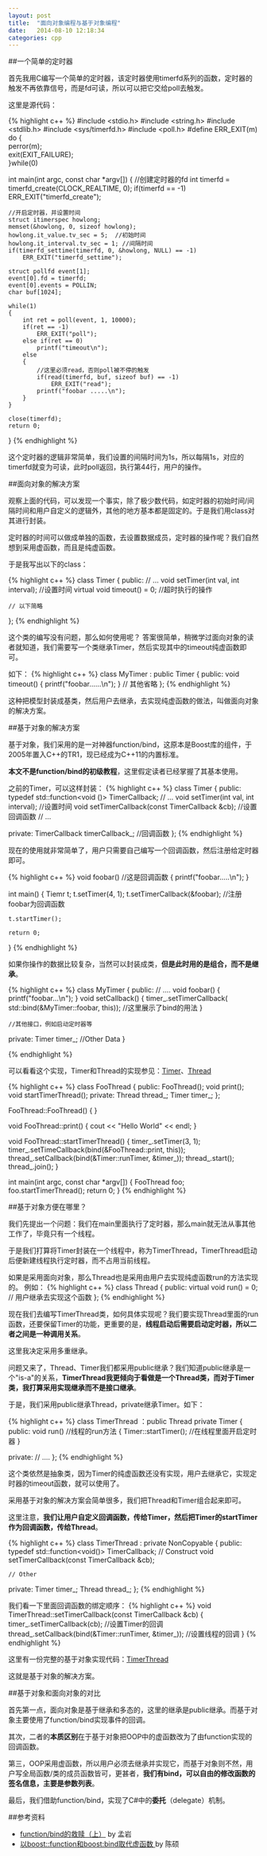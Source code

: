 ```yaml
---
layout: post
title:  "面向对象编程与基于对象编程"
date:   2014-08-10 12:18:34
categories: cpp
---
```





##一个简单的定时器

首先我用C编写一个简单的定时器，该定时器使用timerfd系列的函数，定时器的触发不再依靠信号，而是fd可读，所以可以把它交给poll去触发。
    
这里是源代码：

{% highlight c++ %}
#include <stdio.h>
#include <string.h>
#include <stdlib.h>
#include <sys/timerfd.h>
#include <poll.h>
#define ERR_EXIT(m) \
    do { \
        perror(m);\
        exit(EXIT_FAILURE);\
    }while(0)

int main(int argc, const char *argv[])
{
    //创建定时器的fd
    int timerfd = timerfd_create(CLOCK_REALTIME, 0);
    if(timerfd == -1)
        ERR_EXIT("timerfd_create");

    //开启定时器，并设置时间
    struct itimerspec howlong;
    memset(&howlong, 0, sizeof howlong);
    howlong.it_value.tv_sec = 5;  //初始时间
    howlong.it_interval.tv_sec = 1; //间隔时间
    if(timerfd_settime(timerfd, 0, &howlong, NULL) == -1)
        ERR_EXIT("timerfd_settime");

    struct pollfd event[1];
    event[0].fd = timerfd;
    event[0].events = POLLIN;
    char buf[1024];

    while(1)
    {
        int ret = poll(event, 1, 10000);
        if(ret == -1)
            ERR_EXIT("poll");
        else if(ret == 0)
            printf("timeout\n");
        else
        {
            //这里必须read，否则poll被不停的触发
            if(read(timerfd, buf, sizeof buf) == -1)
                ERR_EXIT("read");
            printf("foobar .....\n");
        }
    }

    close(timerfd);
    return 0;
}
{% endhighlight %}
    
这个定时器的逻辑非常简单，我们设置的间隔时间为1s，所以每隔1s，对应的timerfd就变为可读，此时poll返回，执行第44行，用户的操作。
    
##面向对象的解决方案

观察上面的代码，可以发现一个事实，除了极少数代码，如定时器的初始时间/间隔时间和用户自定义的逻辑外，其他的地方基本都是固定的。于是我们用class对其进行封装。
    
定时器的时间可以做成单独的函数，去设置数据成员，定时器的操作呢？我们自然想到采用虚函数，而且是纯虚函数。
    
于是我写出以下的class：

{% highlight c++ %}
class Timer
{
public:
    // ...
    void setTimer(int val, int interval); //设置时间
    virtual void timeout() = 0;   //超时执行的操作
    
    // 以下简略
};
{% endhighlight %}


这个类的编写没有问题，那么如何使用呢？ 答案很简单，稍微学过面向对象的读者就知道，我们需要写一个类继承Timer，然后实现其中的timeout纯虚函数即可。

如下：
{% highlight c++ %}
class MyTimer : public Timer
{
public:
    void timeout()
    {
        printf("foobar......\n");
    }
    // 其他省略
};
{% endhighlight %}

这种把模型封装成基类，然后用户去继承，去实现纯虚函数的做法，叫做面向对象的解决方案。

##基于对象的解决方案

基于对象，我们采用的是一对神器function/bind，这原本是Boost库的组件，于2005年置入C++的TR1，现已经成为C++11的内置标准。

**本文不是function/bind的初级教程**，这里假定读者已经掌握了其基本使用。

之前的Timer，可以这样封装：
{% highlight c++ %}
class Timer
{
public:
    typedef std::function<void ()> TimerCallback;
    // ...
    void setTimer(int val, int interval); //设置时间
    void setTimerCallback(const TimerCallback &cb); //设置回调函数
    // ...
    
private:
    TimerCallback timerCallback_; //回调函数
};
{% endhighlight %}

现在的使用就非常简单了，用户只需要自己编写一个回调函数，然后注册给定时器即可。

{% highlight c++ %}
void foobar()   //这是回调函数
{
    printf("foobar.....\n"); 
}

int main()
{
    Tiemr t;
    t.setTimer(4, 1);
    t.setTimerCallback(&foobar);  //注册foobar为回调函数
    
    t.startTimer();
    
    return 0;
}
{% endhighlight %}

如果你操作的数据比较复杂，当然可以封装成类，**但是此时用的是组合，而不是继承**。

{% highlight c++ %}
class MyTimer
{
public:
    // ....
    void foobar()
    {
        printf("foobar...\n");
    }
    void setCallback()
    {
        timer_.setTimerCallback(
            std::bind(&MyTimer::foobar, this));  //这里展示了bind的用法
    }

    //其他接口，例如启动定时器等
private:
    Timer timer_;
    //Other Data
}

{% endhighlight %}

可以看看这个实现，Timer和Thread的实现参见：[Timer](https://github.com/guochy2012/EchoLib/blob/master/src/Timer.h)、[Thread](https://github.com/guochy2012/EchoLib/blob/master/src/Thread.h)

{% highlight c++ %}
class FooThread
{
    public:
        FooThread();
        void print();
        void startTimerThread();
    private:
        Thread thread_;
        Timer timer_;
};

FooThread::FooThread()
{
}

void FooThread::print()
{
    cout << "Hello World" << endl;
}

void FooThread::startTimerThread()
{
    timer_.setTimer(3, 1);
    timer_.setTimeCallback(bind(&FooThread::print, this));
    thread_.setCallback(bind(&Timer::runTimer, &timer_));
    thread_.start();
    thread_.join();
}



int main(int argc, const char *argv[])
{
    FooThread foo;
    foo.startTimerThread();
    return 0;
}
{% endhighlight %}

##基于对象方便在哪里？

我们先提出一个问题：我们在main里面执行了定时器，那么main就无法从事其他工作了，毕竟只有一个线程。

于是我们打算将Timer封装在一个线程中，称为TimerThread，TimerThread启动后便新建线程执行定时器，而不占用当前线程。

如果是采用面向对象，那么Thread也是采用由用户去实现纯虚函数run的方法实现的。
例如：
{% highlight c++ %}
class Thread
{
public:
    virtual void run() = 0;  // 用户继承去实现这个函数
};
{% endhighlight %}

现在我们去编写TimerThread类，如何具体实现呢？我们要实现Thread里面的run函数，还要保留Timer的功能，更重要的是，**线程启动后需要启动定时器，所以二者之间是一种调用关系**。

这里我决定采用多重继承。

问题又来了，Thread、Timer我们都采用public继承？我们知道public继承是一个"is-a"的关系，**TimerThread我更倾向于看做是一个Thread类，而对于Timer类，我打算采用实现继承而不是接口继承**。

于是，我们采用public继承Thread，private继承Timer。如下：

{% highlight c++ %}
class TimerThread ：public Thread
                    private Timer
{
public:
    void run()  //线程的run方法
    {
        Timer::startTimer();  //在线程里面开启定时器
    }
    
private:
    // ....
};
{% endhighlight %}

这个类依然是抽象类，因为Timer的纯虚函数还没有实现，用户去继承它，实现定时器的timeout函数，就可以使用了。

采用基于对象的解决方案会简单很多，我们把Thread和Timer组合起来即可。  

这里注意，**我们让用户自定义回调函数，传给Timer，然后把Timer的startTimer作为回调函数，传给Thread**。

{% highlight c++ %}
class TimerThread : private NonCopyable
{
public:
    typedef std::function<void()> TimerCallback;
    // Construct 
    void setTimerCallback(const TimerCallback &cb);
    
    // Other
private:
    Timer timer_;
    Thread thread_;
};
{% endhighlight %}

我们看一下里面回调函数的绑定顺序：
{% highlight c++ %}
void TimerThread::setTimerCallback(const TimerCallback &cb)
{
    timer_.setTimerCallback(cb);  //设置Timer的回调
    thread_.setCallback(bind(&Timer::runTimer, &timer_)); //设置线程的回调
}
{% endhighlight %}

这里有一份完整的基于对象实现代码：[TimerThread](https://github.com/guochy2012/EchoLib/blob/master/src/TimerThread.h)

这就是基于对象的解决方案。

##基于对象和面向对象的对比

首先第一点，面向对象是基于继承和多态的，这里的继承是public继承。而基于对象主要使用了function/bind实现事件的回调。

其次，二者的**本质区别**在于基于对象把OOP中的虚函数改为了由function实现的回调函数。

第三，OOP采用虚函数，所以用户必须去继承并实现它，而基于对象则不然，用户写全局函数/类的成员函数皆可，更甚者，**我们有bind，可以自由的修改函数的签名信息，主要是参数列表**。

最后，我们借助function/bind，实现了C#中的**委托**（delegate）机制。


##参考资料

 - [function/bind的救赎（上）](http://blog.csdn.net/myan/article/details/5928531)  by 孟岩
 - [以boost::function和boost:bind取代虚函数 ](http://blog.csdn.net/solstice/article/details/3066268) by 陈硕
